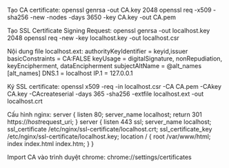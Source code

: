 Tạo CA certificate:
openssl genrsa -out CA.key 2048
openssl req -x509 -sha256 -new -nodes -days 3650 -key CA.key -out CA.pem

Tạo SSL Certificate Signing Request:
openssl genrsa -out localhost.key 2048
openssl req -new -key localhost.key -out localhost.csr

Nội dung file localhost.ext:
authorityKeyIdentifier = keyid,issuer
basicConstraints = CA:FALSE
keyUsage = digitalSignature, nonRepudiation, keyEncipherment, dataEncipherment
subjectAltName = @alt_names
[alt_names]
DNS.1 = localhost
IP.1 = 127.0.0.1

Ký SSL certificate:
openssl x509 -req -in localhost.csr -CA CA.pem -CAkey CA.key -CAcreateserial -days 365 -sha256 -extfile localhost.ext -out localhost.crt

Cấu hình nginx:
server {
  listen 80;
  server_name localhost;
  return 301 https://$host$request_uri;
}
server {
  listen 443 ssl;
  server_name localhost;
  ssl_certificate     /etc/nginx/ssl-certificate/localhost.crt;
  ssl_certificate_key /etc/nginx/ssl-certificate/localhost.key;
  location / {
    root /var/www/html;
    index index.html index.htm;
  }
}

Import CA vào trình duyệt chrome:
chrome://settings/certificates